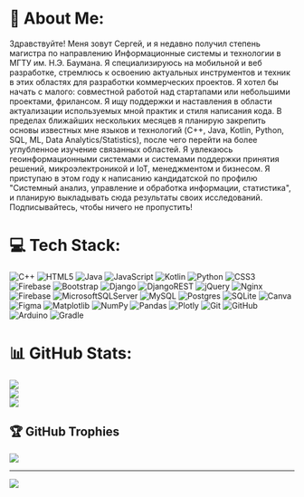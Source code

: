 # 💫 About Me:
Здравствуйте! Меня зовут Сергей, и я недавно получил степень магистра по направлению Информационные системы и технологии в МГТУ им. Н.Э. Баумана. Я специализируюсь на мобильной и веб разработке, стремлюсь к освоению актуальных инструментов и техник в этих областях для разработки коммерческих проектов. Я хотел бы начать с малого: совместной работой над стартапами или небольшими проектами, фрилансом. Я ищу поддержки и наставления в области актуализации используемых мной практик и стиля написания кода. В пределах ближайших нескольких месяцев я планирую закрепить основы известных мне языков и технологий (C++, Java, Kotlin, Python, SQL, ML, Data Analytics/Statistics), после чего перейти на более углубленное изучение связанных областей. Я увлекаюсь геоинформационными системами и системами поддержки принятия решений, микроэлектроникой и IoT, менеджментом и бизнесом. Я приступаю в этом году к написанию кандидатской по профилю "Системный анализ, управление и обработка информации, статистика", и планирую выкладывать сюда результаты своих исследований. Подписывайтесь, чтобы ничего не пропустить! 


# 💻 Tech Stack:
![C++](https://img.shields.io/badge/c++-%2300599C.svg?style=for-the-badge&logo=c%2B%2B&logoColor=white) ![HTML5](https://img.shields.io/badge/html5-%23E34F26.svg?style=for-the-badge&logo=html5&logoColor=white) ![Java](https://img.shields.io/badge/java-%23ED8B00.svg?style=for-the-badge&logo=openjdk&logoColor=white) ![JavaScript](https://img.shields.io/badge/javascript-%23323330.svg?style=for-the-badge&logo=javascript&logoColor=%23F7DF1E) ![Kotlin](https://img.shields.io/badge/kotlin-%237F52FF.svg?style=for-the-badge&logo=kotlin&logoColor=white) ![Python](https://img.shields.io/badge/python-3670A0?style=for-the-badge&logo=python&logoColor=ffdd54) ![CSS3](https://img.shields.io/badge/css3-%231572B6.svg?style=for-the-badge&logo=css3&logoColor=white) ![Firebase](https://img.shields.io/badge/firebase-%23039BE5.svg?style=for-the-badge&logo=firebase) ![Bootstrap](https://img.shields.io/badge/bootstrap-%238511FA.svg?style=for-the-badge&logo=bootstrap&logoColor=white) ![Django](https://img.shields.io/badge/django-%23092E20.svg?style=for-the-badge&logo=django&logoColor=white) ![DjangoREST](https://img.shields.io/badge/DJANGO-REST-ff1709?style=for-the-badge&logo=django&logoColor=white&color=ff1709&labelColor=gray) ![jQuery](https://img.shields.io/badge/jquery-%230769AD.svg?style=for-the-badge&logo=jquery&logoColor=white) ![Nginx](https://img.shields.io/badge/nginx-%23009639.svg?style=for-the-badge&logo=nginx&logoColor=white) ![Firebase](https://img.shields.io/badge/firebase-a08021?style=for-the-badge&logo=firebase&logoColor=ffcd34) ![MicrosoftSQLServer](https://img.shields.io/badge/Microsoft%20SQL%20Server-CC2927?style=for-the-badge&logo=microsoft%20sql%20server&logoColor=white) ![MySQL](https://img.shields.io/badge/mysql-4479A1.svg?style=for-the-badge&logo=mysql&logoColor=white) ![Postgres](https://img.shields.io/badge/postgres-%23316192.svg?style=for-the-badge&logo=postgresql&logoColor=white) ![SQLite](https://img.shields.io/badge/sqlite-%2307405e.svg?style=for-the-badge&logo=sqlite&logoColor=white) ![Canva](https://img.shields.io/badge/Canva-%2300C4CC.svg?style=for-the-badge&logo=Canva&logoColor=white) ![Figma](https://img.shields.io/badge/figma-%23F24E1E.svg?style=for-the-badge&logo=figma&logoColor=white) ![Matplotlib](https://img.shields.io/badge/Matplotlib-%23ffffff.svg?style=for-the-badge&logo=Matplotlib&logoColor=black) ![NumPy](https://img.shields.io/badge/numpy-%23013243.svg?style=for-the-badge&logo=numpy&logoColor=white) ![Pandas](https://img.shields.io/badge/pandas-%23150458.svg?style=for-the-badge&logo=pandas&logoColor=white) ![Plotly](https://img.shields.io/badge/Plotly-%233F4F75.svg?style=for-the-badge&logo=plotly&logoColor=white) ![Git](https://img.shields.io/badge/git-%23F05033.svg?style=for-the-badge&logo=git&logoColor=white) ![GitHub](https://img.shields.io/badge/github-%23121011.svg?style=for-the-badge&logo=github&logoColor=white) ![Arduino](https://img.shields.io/badge/-Arduino-00979D?style=for-the-badge&logo=Arduino&logoColor=white) ![Gradle](https://img.shields.io/badge/Gradle-02303A.svg?style=for-the-badge&logo=Gradle&logoColor=white)
# 📊 GitHub Stats:
![](https://github-readme-stats.vercel.app/api?username=sshchesnyak&theme=blue_navy&hide_border=false&include_all_commits=true&count_private=true)<br/>
![](https://github-readme-streak-stats.herokuapp.com/?user=sshchesnyak&theme=blue_navy&hide_border=false)<br/>
![](https://github-readme-stats.vercel.app/api/top-langs/?username=sshchesnyak&theme=blue_navy&hide_border=false&include_all_commits=true&count_private=true&layout=compact)

## 🏆 GitHub Trophies
![](https://github-profile-trophy.vercel.app/?username=sshchesnyak&theme=blue_navy&no-frame=false&no-bg=true&margin-w=4)

---
[![](https://visitcount.itsvg.in/api?id=sshchesnyak&icon=5&color=0)](https://visitcount.itsvg.in)

<!-- Proudly created with GPRM ( https://gprm.itsvg.in ) -->
